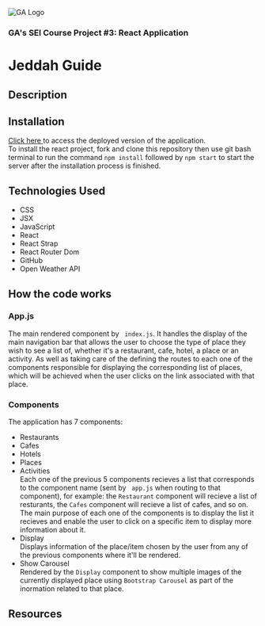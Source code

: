 ![GA Logo](https://ga-dash.s3.amazonaws.com/production/assets/logo-9f88ae6c9c3871690e33280fcf557f33.PNG) 
### GA's SEI Course Project #3: React Application

# Jeddah Guide

## Description


## Installation
<a href="google.com"> Click here </a> to access the deployed version of the application. <br>
To install the react project, fork and clone this repository then use git bash terminal to run the command
``` npm install ``` followed by ``` npm start ``` to start the server after the installation process is finished.

## Technologies Used
* CSS
* JSX
* JavaScript
* React
* React Strap
* React Router Dom
* GitHub
* Open Weather API


## How the code works
### App.js
The main rendered component by ``` index.js```. It handles the display of the main navigation bar that allows the user to choose the type of place they wish to see a list of, whether it's a restaurant, cafe, hotel, a place or an activity. As well as taking care of the defining the routes to each one of the components responsible for displaying the corresponding list of places, which will be achieved when the user clicks on the link associated with that place.

### Components
The application has 7 components:
  * Restaurants
  * Cafes
  * Hotels
  * Places
  * Activities
<br>Each one of the previous 5 components recieves a list that corresponds to the component name (sent by ``` app.js``` when routing to that component), for example: the ``` Restaurant ``` component will recieve a list of resturants, the ``` Cafes ``` component will recieve a list of cafes, and so on.
<br>The main purpose of each one of the components is to display the list it recieves and enable the user to click on a specific item to display more information about it.
* Display
<br> Displays information of the place/item chosen by the user from any of the previous components where it'll be rendered.
* Show Carousel
<br> Rendered by the ``` Display ``` component to show multiple images of the currently displayed place using ``` Bootstrap Carousel ``` as part of the inormation related to that place.


## Resources

